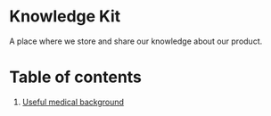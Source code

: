 Knowledge Kit
=============

A place where we store and share our knowledge about our product.

# Table of contents
1. [Useful medical background](./medical-background.md)
